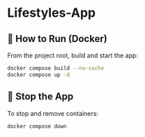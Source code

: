 # Lifestyles-App

## 🚀 How to Run (Docker)

From the project root, build and start the app:

```bash
docker compose build --no-cache
docker compose up -d
```

## 🛑 Stop the App

To stop and remove containers:

```bash
docker compose down
```
